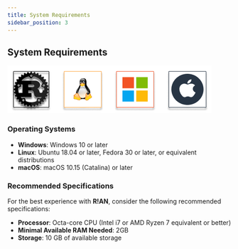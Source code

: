 ```yaml
---
title: System Requirements
sidebar_position: 3
---
```



## System Requirements


![System Supported](../assets/sys_requirements.png)


### Operating Systems

- **Windows**: Windows 10 or later
- **Linux**: Ubuntu 18.04 or later, Fedora 30 or later, or equivalent distributions
- **macOS**: macOS 10.15 (Catalina) or later

### Recommended Specifications

For the best experience with **R!AN**, consider the following recommended specifications:

- **Processor**: Octa-core CPU (Intel i7 or AMD Ryzen 7 equivalent or better)
- **Minimal Available RAM Needed**: 2GB
- **Storage**: 10 GB of available storage

